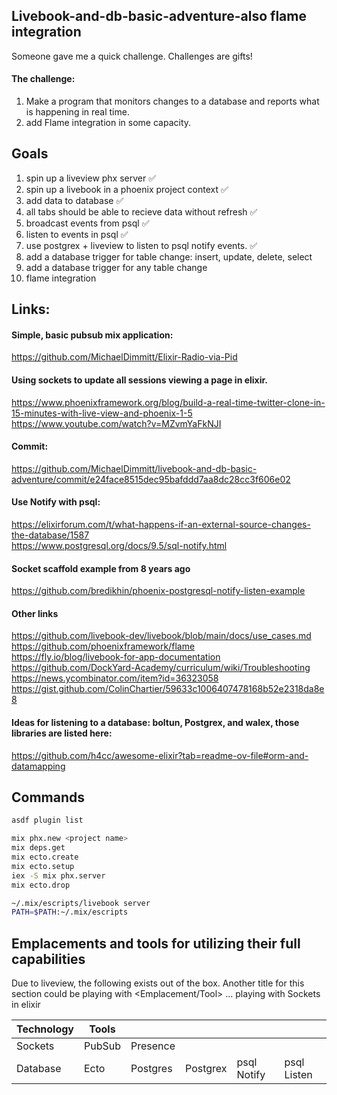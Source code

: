 ## Livebook-and-db-basic-adventure-also flame integration
Someone gave me a quick challenge. Challenges are gifts!

#### The challenge:

1. Make a program that monitors changes to a database and reports what is happening in real time.
2. add Flame integration in some capacity.

## Goals
1. spin up a liveview phx server ✅
2. spin up a livebook in a phoenix project context ✅
3. add data to database ✅
4. all tabs should be able to recieve data without refresh ✅
5. broadcast events from psql ✅
6. listen to events in psql ✅
7. use postgrex + liveview to listen to psql notify events. ✅
8. add a database trigger for table change: insert, update, delete, select
9. add a database trigger for any table change
10. flame integration

## Links:
#### Simple, basic pubsub mix application:
https://github.com/MichaelDimmitt/Elixir-Radio-via-Pid

#### Using sockets to update all sessions viewing a page in elixir.
https://www.phoenixframework.org/blog/build-a-real-time-twitter-clone-in-15-minutes-with-live-view-and-phoenix-1-5  
https://www.youtube.com/watch?v=MZvmYaFkNJI  
#### Commit:
https://github.com/MichaelDimmitt/livebook-and-db-basic-adventure/commit/e24face8515dec95bafddd7aa8dc28cc3f606e02  

#### Use Notify with psql:
https://elixirforum.com/t/what-happens-if-an-external-source-changes-the-database/1587  
https://www.postgresql.org/docs/9.5/sql-notify.html  

#### Socket scaffold example from 8 years ago
https://github.com/bredikhin/phoenix-postgresql-notify-listen-example  

#### Other links
https://github.com/livebook-dev/livebook/blob/main/docs/use_cases.md  
https://github.com/phoenixframework/flame  
https://fly.io/blog/livebook-for-app-documentation  
https://github.com/DockYard-Academy/curriculum/wiki/Troubleshooting  
https://news.ycombinator.com/item?id=36323058  
https://gist.github.com/ColinChartier/59633c1006407478168b52e2318da8e8    

#### Ideas for listening to a database: boltun, Postgrex, and walex, those libraries are listed here:
https://github.com/h4cc/awesome-elixir?tab=readme-ov-file#orm-and-datamapping

## Commands
```bash
asdf plugin list  

mix phx.new <project name>
mix deps.get
mix ecto.create
mix ecto.setup
iex -S mix phx.server
mix ecto.drop

~/.mix/escripts/livebook server
PATH=$PATH:~/.mix/escripts
```

## Emplacements and tools for utilizing their full capabilities
Due to liveview, the following exists out of the box.
Another title for this section could be playing with <Emplacement/Tool> ... playing with Sockets in elixir

| Technology  | Tools  |          |          |             |             | 
| ---         | ---    | ---      | ---      |  ---        |  ---        |
| Sockets     | PubSub | Presence |          |             |             |
| Database    | Ecto   | Postgres | Postgrex | psql Notify | psql Listen |
